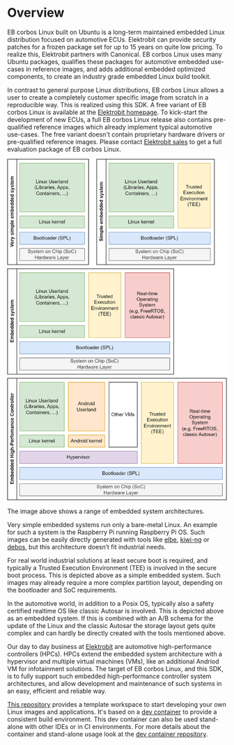 # Overview

EB corbos Linux built on Ubuntu is a long-term maintained embedded Linux distribution focused on automotive ECUs.
Elektrobit can provide security patches for a frozen package set for up to 15 years on quite low pricing.
To realize this, Elektrobit partners with Canonical.
EB corbos Linux uses many Ubuntu packages, qualifies these packages for automotive embedded use-cases in reference images, and adds additional embedded optimized components, to create an industry grade embedded Linux build toolkit.

In contrast to general purpose Linux distributions, EB corbos Linux allows a user to create a completely customer specific image from scratch in a reproducible way.
This is realized using this SDK.
A free variant of EB corbos Linux is available at the [Elektrobit homepage](https://www.elektrobit.com/products/ecu/eb-corbos/linux-built-on-ubuntu/). To kick-start the development of new ECUs, a full EB corbos Linux release also contains pre-qualified reference images which already implement typical automotive use-cases.
The free variant doesn't contain proprietary hardware drivers or pre-qualified reference images.
Please contact [Elektrobit sales](https://www.elektrobit.com/contact-us/) to get a full evaluation package of EB corbos Linux.

![Embedded Systems](assets/EmbeddedSystem.png)

The image above shows a range of embedded system architectures.

Very simple embedded systems run only a bare-metal Linux.
An example for such a system is the Raspberry Pi running Raspberry Pi OS.
Such images can be easily directly generated with tools like [elbe](https://elbe-rfs.org/), [kiwi-ng](https://osinside.github.io/kiwi/) or [debos](https://github.com/go-debos/debos), but this architecture doesn’t fit industrial needs.

For real world industrial solutions at least secure boot is required, and typically a Trusted Execution Environment (TEE) is involved in the secure boot process.
This is depicted above as a simple embedded system.
Such images may already require a more complex partition layout, depending on the bootloader and SoC requirements.

In the automotive world, in addition to a Posix OS, typically also a safety certified realtime OS like classic Autosar is involved.
This is depicted above as an embedded system.
If this is combined with an A/B schema for the update of the Linux and the classic Autosar the storage layout gets quite complex and can hardly be directly created with the tools mentioned above.

Our day to day business at [Elektrobit](https://www.elektrobit.com/) are automotive high-performance controllers (HPCs). HPCs extend the embedded system architecture with a hypervisor and multiple virtual machines (VMs), like an additional Andriod VM for infotainment solutions.
The target of EB corbos Linux, and this SDK, is to fully support such embedded high-performance controller system architectures, and allow development and maintenance of such systems in an easy, efficient and reliable way.

[This repository](https://github.com/Elektrobit/ebcl_template/) provides a template workspace to start developing your own Linux images and applications.
It's based on a [dev container](https://github.com/Elektrobit/ebcl_dev_container) to provide a consistent build environment.
This dev container can also be used stand-alone with other IDEs or in CI environments.
For more details about the container and stand-alone usage look at the [dev container repository](https://github.com/Elektrobit/ebcl_dev_container).
